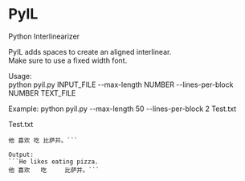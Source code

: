 # PyIL
Python Interlinearizer   
   
PyIL adds spaces to create an aligned interlinear.    
Make sure to use a fixed width font.   
   
Usage:   
python pyil.py INPUT_FILE --max-length NUMBER --lines-per-block NUMBER TEXT_FILE   
   
Example:
python pyil.py --max-length 50 --lines-per-block 2 Test.txt   
   
Test.txt   
```He likes eating pizza.   
他 喜欢 吃 比萨并。```
   
Output:   
```He likes eating pizza.   
他 喜欢   吃     比萨并。```
